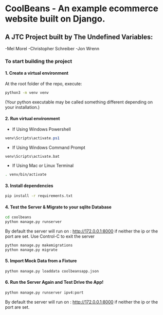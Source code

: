 # CoolBeans - An example ecommerce website built on Django. 

## A JTC Project built by The Undefined Variables: 
-Mel Morel
-Christopher Schreiber
-Jon Wrenn

### To start building the project

#### 1. Create a virtual environment

At the root folder of the repo, execute:

```bash
python3 -m venv venv
```

(Your python executable may be called something different depending on your installation.)

#### 2. Run virtual environment

- If Using Windows Powershell

```powershell
venv\Scripts\activate.ps1
```

- If Using Windows Command Prompt

```CMD
venv\Scripts\activate.bat
```
- If Using Mac or Linux Terminal

```bash
. venv/bin/activate
```
#### 3. Install dependencies

```bash
pip install -r requirements.txt
```

#### 4. Test the Server & Migrate to your sqlite Database

```bash
cd coolbeans
python manage.py runserver
```
By default the server will run on :
http://172.0.0.1:8000 if neither the ip or the port are set.
Use Control-C to exit the server
```bash
python manage.py makemigrations
python manage.py migrate
```

#### 5. Import Mock Data from a Fixture

```bash
python manage.py loaddata coolbeansapp.json
```

#### 6. Run the Server Again and Test Drive the App!

```bash
python manage.py runserver ipv4:port
```
By default the server will run on :
http://172.0.0.1:8000 if neither the ip or the port are set. 
